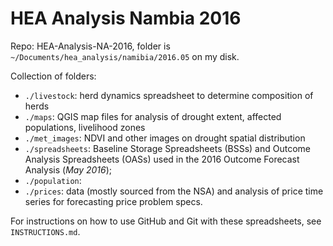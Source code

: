 # HEA Analysis Nambia 2016

Repo: HEA-Analysis-NA-2016, folder is `~/Documents/hea_analysis/namibia/2016.05` on my disk.

Collection of folders:
* `./livestock`: herd dynamics spreadsheet to determine composition of herds
* `./maps`: QGIS map files for analysis of drought extent, affected populations, livelihood zones
* `./met_images`: NDVI and other images on drought spatial distribution
* `./spreadsheets`: Baseline Storage Spreadsheets (BSSs) and Outcome Analysis Spreadsheets (OASs) used in the 2016 Outcome Forecast Analysis (_May 2016_);
* `./population`:
* `./prices`: data (mostly sourced from the NSA) and analysis of price time series for forecasting price problem specs.

For instructions on how to use GitHub and Git with these spreadsheets, see `INSTRUCTIONS.md`.
